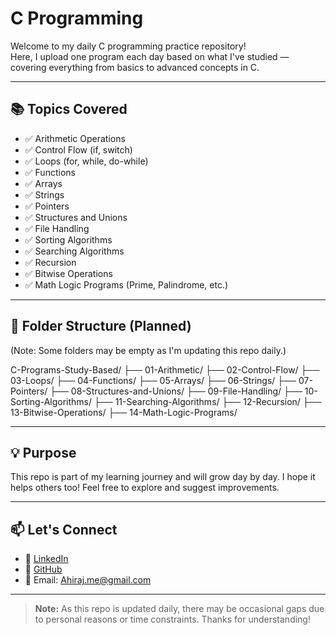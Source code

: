 # C Programming 
Welcome to my daily C programming practice repository!  
Here, I upload one program each day based on what I've studied — covering everything from basics to advanced concepts in C.

---

## 📚 Topics Covered

- ✅ Arithmetic Operations
- ✅ Control Flow (if, switch)
- ✅ Loops (for, while, do-while)
- ✅ Functions
- ✅ Arrays
- ✅ Strings
- ✅ Pointers
- ✅ Structures and Unions
- ✅ File Handling
- ✅ Sorting Algorithms
- ✅ Searching Algorithms
- ✅ Recursion
- ✅ Bitwise Operations
- ✅ Math Logic Programs (Prime, Palindrome, etc.)

---

## 📁 Folder Structure (Planned)

(Note: Some folders may be empty as I'm updating this repo daily.)

  C-Programs-Study-Based/
  ├── 01-Arithmetic/
  ├── 02-Control-Flow/
  ├── 03-Loops/
  ├── 04-Functions/
  ├── 05-Arrays/
  ├── 06-Strings/
  ├── 07-Pointers/
  ├── 08-Structures-and-Unions/
  ├── 09-File-Handling/
  ├── 10-Sorting-Algorithms/
  ├── 11-Searching-Algorithms/
  ├── 12-Recursion/
  ├── 13-Bitwise-Operations/
  ├── 14-Math-Logic-Programs/

---

## 💡 Purpose
This repo is part of my learning journey and will grow day by day.
I hope it helps others too! Feel free to explore and suggest improvements.

---

## 📫 Let's Connect
- 🔗 [LinkedIn](https://www.linkedin.com/in/ahiraj-k/)
- 🔗 [GitHub](https://github.com/AHIRAJ-K)
- 📧 Email: Ahiraj.me@gmail.com

---

> **Note:** As this repo is updated daily, there may be occasional gaps due to personal reasons or time constraints. Thanks for understanding!



